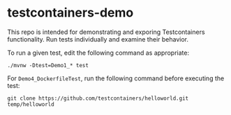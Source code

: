 # testcontainers-demo

This repo is intended for demonstrating and exporing Testcontainers functionality.
Run tests individually and examine their behavior.

To run a given test, edit the following command as appropriate:
```shell
./mvnw -Dtest=Demo1_* test
```

For `Demo4_DockerfileTest`, run the following command before executing the test:
```shell
git clone https://github.com/testcontainers/helloworld.git temp/helloworld
```


